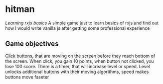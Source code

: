 # hitman
*Learning rxjs basics*
A simple game just to learn basics of rxjs and find out how I would write vanilla js after getting some professional experience

## Game objectives
Click buttons, that are moving on the screen before they reach bottom of the screen. When click, you gain 10 points, when button not clicked, you lose 100 score.
There is a timer, that will increase level or speed. Level unlocks additional buttons with their moving algorithms, speed makes buttons move faseter


